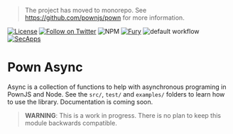 > The project has moved to monorepo. See https://github.com/pownjs/pown for more information.

[![License](https://img.shields.io/badge/license-MIT-_red.svg)](https://opensource.org/licenses/MIT)
[![Follow on Twitter](https://img.shields.io/twitter/follow/pownjs.svg?logo=twitter)](https://twitter.com/pownjs)
![NPM](https://img.shields.io/npm/v/@pown/async.svg)
[![Fury](https://img.shields.io/badge/version-2x%20Fury-red.svg)](https://github.com/pownjs/lobby)
![default workflow](https://github.com/pownjs/git/actions/workflows/default.yaml/badge.svg)
[![SecApps](https://img.shields.io/badge/credits-SecApps-black.svg)](https://secapps.com)

# Pown Async

Async is a collection of functions to help with asynchronous programing in PownJS and Node. See the `src/`, `test/` and `examples/` folders to learn how to use the library. Documentation is coming soon.

> **WARNING**: This is a work in progress. There is no plan to keep this module backwards compatible.
